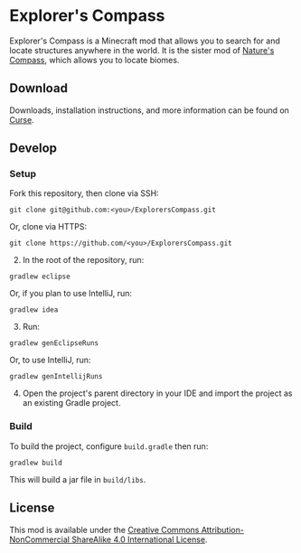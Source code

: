 # Explorer's Compass

Explorer's Compass is a Minecraft mod that allows you to search for and locate structures anywhere in the world. It is the sister mod of [Nature's Compass](https://github.com/MattCzyr/NaturesCompass), which allows you to locate biomes.

## Download

Downloads, installation instructions, and more information can be found on [Curse](https://minecraft.curseforge.com/projects/explorers-compass).

## Develop

### Setup

Fork this repository, then clone via SSH:
```
git clone git@github.com:<you>/ExplorersCompass.git
```

Or, clone via HTTPS:
```
git clone https://github.com/<you>/ExplorersCompass.git
```

2. In the root of the repository, run:
```
gradlew eclipse
```

Or, if you plan to use IntelliJ, run:
```
gradlew idea
```

3. Run:
```
gradlew genEclipseRuns
```

Or, to use IntelliJ, run:
```
gradlew genIntellijRuns
```

4. Open the project's parent directory in your IDE and import the project as an existing Gradle project.

### Build

To build the project, configure `build.gradle` then run:
```
gradlew build
```

This will build a jar file in `build/libs`.

## License

This mod is available under the [Creative Commons Attribution-NonCommercial ShareAlike 4.0 International License](https://creativecommons.org/licenses/by-nc-sa/4.0/legalcode).